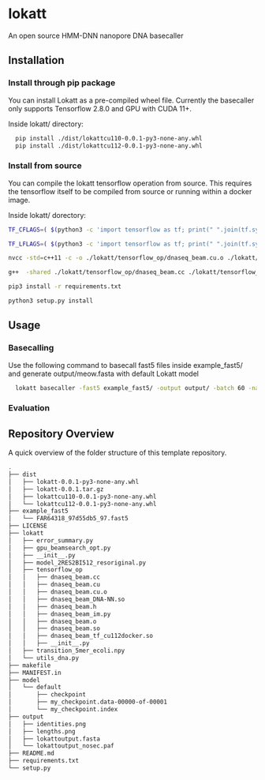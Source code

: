 # lokatt
An open source HMM-DNN nanopore DNA basecaller

## Installation
### Install through pip package
You can install Lokatt as a pre-compiled wheel file. Currently the basecaller only supports Tensorflow 2.8.0 and GPU with CUDA 11+.

Inside lokatt/ directory:
```bash
  pip install ./dist/lokattcu110-0.0.1-py3-none-any.whl
  pip install ./dist/lokattcu112-0.0.1-py3-none-any.whl
```
### Install from source
You can compile the lokatt tensorflow operation from source. This requires the tensorflow itself to be compiled from source or running within a docker image.

Inside lokatt/ dorectory:
```bash
TF_CFLAGS=( $(python3 -c 'import tensorflow as tf; print(" ".join(tf.sysconfig.get_compile_flags()))') )

TF_LFLAGS=( $(python3 -c 'import tensorflow as tf; print(" ".join(tf.sysconfig.get_link_flags()))') )

nvcc -std=c++11 -c -o ./lokatt/tensorflow_op/dnaseq_beam.cu.o ./lokatt/tensorflow_op/dnaseq_beam.cu ${TF_CFLAGS[@]} -D GOOGLE_CUDA=1 -x cu -Xcompiler -fPIC -O3 --use_fast_math -maxrregcount 32

g++  -shared ./lokatt/tensorflow_op/dnaseq_beam.cc ./lokatt/tensorflow_op/dnaseq_beam.cu.o -o ./lokatt/tensorflow_op/dnaseq_beam.so -fPIC -I /usr/local/cuda/include/ -L /usr/local/cuda/lib64/ -lcudart ${TF_CFLAGS[@]} ${TF_LFLAGS[@]} -O2

pip3 install -r requirements.txt

python3 setup.py install

```
## Usage
### Basecalling
Use the following command to basecall fast5 files inside example\_fast5/ and generate output/meow.fasta with default Lokatt model
```bash
  lokatt basecaller -fast5 example_fast5/ -output output/ -batch 60 -name meow
```
### Evaluation
## Repository Overview
A quick overview of the folder structure of this template repository.
```bash
.
├── dist
│   ├── lokatt-0.0.1-py3-none-any.whl
│   ├── lokatt-0.0.1.tar.gz
│   ├── lokattcu110-0.0.1-py3-none-any.whl
│   └── lokattcu112-0.0.1-py3-none-any.whl
├── example_fast5
│   └── FAR64318_97d55db5_97.fast5
├── LICENSE
├── lokatt
│   ├── error_summary.py
│   ├── gpu_beamsearch_opt.py
│   ├── __init__.py
│   ├── model_2RES2BI512_resoriginal.py
│   ├── tensorflow_op
│   │   ├── dnaseq_beam.cc
│   │   ├── dnaseq_beam.cu
│   │   ├── dnaseq_beam.cu.o
│   │   ├── dnaseq_beam_DNA-NN.so
│   │   ├── dnaseq_beam.h
│   │   ├── dnaseq_beam_im.py
│   │   ├── dnaseq_beam.o
│   │   ├── dnaseq_beam.so
│   │   ├── dnaseq_beam_tf_cu112docker.so
│   │   ├── __init__.py
│   ├── transition_5mer_ecoli.npy
│   └── utils_dna.py
├── makefile
├── MANIFEST.in
├── model
│   └── default
│       ├── checkpoint
│       ├── my_checkpoint.data-00000-of-00001
│       └── my_checkpoint.index
├── output
│   ├── identities.png
│   ├── lengths.png
│   ├── lokattoutput.fasta
│   └── lokattoutput_nosec.paf
├── README.md
├── requirements.txt
└── setup.py
```
